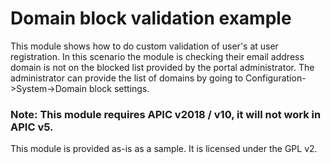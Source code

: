 # Domain block validation example

This module shows how to do custom validation of user's at user registration.
In this scenario the module is checking their email address domain is not on the blocked list provided by the portal administrator. The administrator can provide the list of domains by going to Configuration->System->Domain block settings.

### Note: This module requires APIC v2018 / v10, it will not work in APIC v5.

This module is provided as-is as a sample.
It is licensed under the GPL v2.
